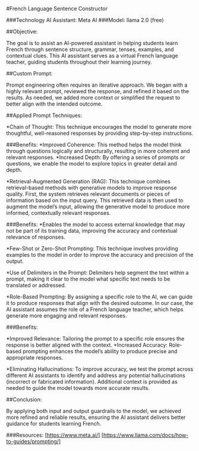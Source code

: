 #French Language Sentence Constructor


###Technology AI Assistant:  Meta AI 
###Model: llama 2.0 (free)


##Objective:

The goal is to assist an AI-powered assistant in helping students learn French through sentence structure, grammar, tenses, examples, and contextual clues. This AI assistant serves as a virtual French language teacher, guiding students throughout their learning journey.

##Custom Prompt:

Prompt engineering often requires an iterative approach. We began with a highly relevant prompt, reviewed the response, and refined it based on the results. As needed, we added more context or simplified the request to better align with the intended outcome.

##Applied Prompt Techniques:

*Chain of Thought:
This technique encourages the model to generate more thoughtful, well-reasoned responses by providing step-by-step instructions.

###Benefits:
*Improved Coherence: This method helps the model think through questions logically and structurally, resulting in more coherent and relevant responses.
*Increased Depth: By offering a series of prompts or questions, we enable the model to explore topics in greater detail and depth.

*Retrieval-Augmented Generation (RAG):
This technique combines retrieval-based methods with generative models to improve response quality. First, the system retrieves relevant documents or pieces of information based on the input query. This retrieved data is then used to augment the model’s input, allowing the generative model to produce more informed, contextually relevant responses.

###Benefits:
*Enables the model to access external knowledge that may not be part of its training data, improving the accuracy and contextual relevance of responses.

*Few-Shot or Zero-Shot Prompting:
This technique involves providing examples to the model in order to improve the accuracy and precision of the output.

*Use of Delimiters in the Prompt:
Delimiters help segment the text within a prompt, making it clear to the model what specific text needs to be translated or addressed.

*Role-Based Prompting:
By assigning a specific role to the AI, we can guide it to produce responses that align with the desired outcome. In our case, the AI assistant assumes the role of a French language teacher, which helps generate more engaging and relevant responses.

###Benefits:

*Improved Relevance: Tailoring the prompt to a specific role ensures the response is better aligned with the context.
*Increased Accuracy: Role-based prompting enhances the model’s ability to produce precise and appropriate responses.

*Eliminating Hallucinations:
To improve accuracy, we test the prompt across different AI assistants to identify and address any potential hallucinations (incorrect or fabricated information). Additional context is provided as needed to guide the model towards more accurate results.

##Conclusion:

By applying both input and output guardrails to the model, we achieved more refined and reliable results, ensuring the AI assistant delivers better guidance for students learning French.

 ###Resources:
  [https://www.meta.ai/]
  [https://www.llama.com/docs/how-to-guides/prompting/]